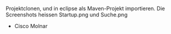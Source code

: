 Projektclonen, und in eclipse als Maven-Projekt importieren.
Die Screenshots heissen Startup.png und Suche.png
- Cisco Molnar

